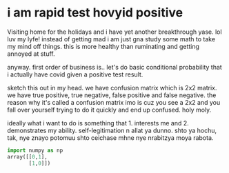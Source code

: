 # i am rapid test hovyid positive

Visiting home for the holidays and i have yet another breakthrough yase. lol luv my lyfe! instead of getting mad i am just gna study some math to take my mind off things. this is more healthy than ruminating and getting annoyed at stuff.

anyway. first order of business is.. let's do basic conditional probability that i actually have covid given a positive test result.

sketch this out in my head. we have confusion matrix which is 2x2 matrix. we have true positive, true negative, false positive and false negative. the reason why it's called a confusion matrix imo is cuz you see a 2x2 and you fall over yourself trying to do it quickly and end up confused. holy moly. 

ideally what i want to do is something that 1. interests me and 2. demonstrates my ability. self-legitimation n allat ya dunno. shto ya hochu, tak, nye znayo potomuu shto ceichase mhne nye nrabitzya moya rabota.

```python
import numpy as np
array([[0,1],
       [1,0]])


   

